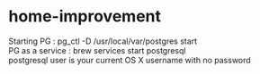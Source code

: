 # home-improvement

Starting PG : pg_ctl -D /usr/local/var/postgres start  
PG as a service : brew services start postgresql   
postgresql user is your current OS X username with no password
